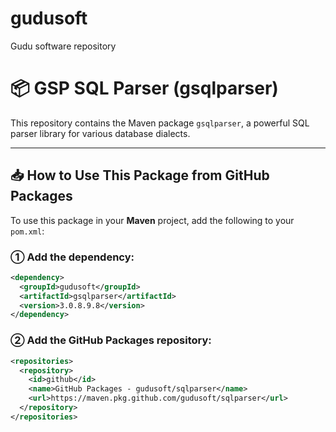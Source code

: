 # gudusoft
Gudu software repository

# 📦 GSP SQL Parser (gsqlparser)

This repository contains the Maven package `gsqlparser`, a powerful SQL parser library for various database dialects.

---

## 📥 How to Use This Package from GitHub Packages

To use this package in your **Maven** project, add the following to your `pom.xml`:

### ① Add the dependency:
```xml
<dependency>
  <groupId>gudusoft</groupId>
  <artifactId>gsqlparser</artifactId>
  <version>3.0.8.9.8</version>
</dependency>
```

### ② Add the GitHub Packages repository:
```xml
<repositories>
  <repository>
    <id>github</id>
    <name>GitHub Packages - gudusoft/sqlparser</name>
    <url>https://maven.pkg.github.com/gudusoft/sqlparser</url>
  </repository>
</repositories>
```

